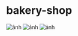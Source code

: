 ﻿# bakery-shop
![ảnh](https://github.com/user-attachments/assets/34590ca6-50b7-4dd6-8a81-0dc771ab61a6)
![ảnh](https://github.com/user-attachments/assets/ad231677-6d6e-4421-8a32-7001bea11035)
![ảnh](https://github.com/user-attachments/assets/30e30aba-6201-42e0-b317-ecefd594c432)

